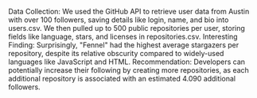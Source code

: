 Data Collection: We used the GitHub API to retrieve user data from Austin with over 100 followers, saving details like login, name, and bio into users.csv. We then pulled up to 500 public repositories per user, storing fields like language, stars, and licenses in repositories.csv.
Interesting Finding: Surprisingly, "Fennel" had the highest average stargazers per repository, despite its relative obscurity compared to widely-used languages like JavaScript and HTML.
Recommendation: Developers can potentially increase their following by creating more repositories, as each additional repository is associated with an estimated 4.090 additional followers.
